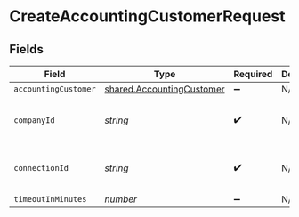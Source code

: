 # CreateAccountingCustomerRequest


## Fields

| Field                                                                  | Type                                                                   | Required                                                               | Description                                                            | Example                                                                |
| ---------------------------------------------------------------------- | ---------------------------------------------------------------------- | ---------------------------------------------------------------------- | ---------------------------------------------------------------------- | ---------------------------------------------------------------------- |
| `accountingCustomer`                                                   | [shared.AccountingCustomer](../../models/shared/accountingcustomer.md) | :heavy_minus_sign:                                                     | N/A                                                                    |                                                                        |
| `companyId`                                                            | *string*                                                               | :heavy_check_mark:                                                     | N/A                                                                    | 8a210b68-6988-11ed-a1eb-0242ac120002                                   |
| `connectionId`                                                         | *string*                                                               | :heavy_check_mark:                                                     | N/A                                                                    | 2e9d2c44-f675-40ba-8049-353bfcb5e171                                   |
| `timeoutInMinutes`                                                     | *number*                                                               | :heavy_minus_sign:                                                     | N/A                                                                    |                                                                        |